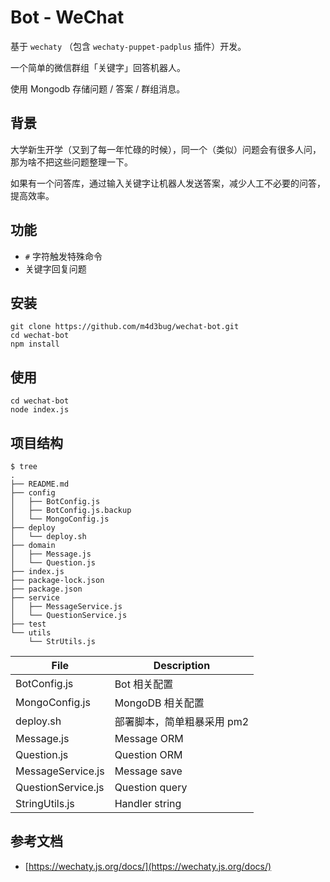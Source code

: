 # Bot - WeChat

基于 `wechaty` （包含 `wechaty-puppet-padplus` 插件）开发。

一个简单的微信群组「关键字」回答机器人。

使用 Mongodb 存储问题 / 答案 / 群组消息。

## 背景

大学新生开学（又到了每一年忙碌的时候），同一个（类似）问题会有很多人问，那为啥不把这些问题整理一下。

如果有一个问答库，通过输入关键字让机器人发送答案，减少人工不必要的问答，提高效率。


## 功能

* `#` 字符触发特殊命令
* 关键字回复问题

## 安装

```shell script
git clone https://github.com/m4d3bug/wechat-bot.git
cd wechat-bot
npm install
```

## 使用

```shell script
cd wechat-bot
node index.js
```


## 项目结构

```shell script
$ tree
.
├── README.md
├── config
│   ├── BotConfig.js
│   ├── BotConfig.js.backup
│   └── MongoConfig.js
├── deploy
│   └── deploy.sh
├── domain
│   ├── Message.js
│   └── Question.js
├── index.js
├── package-lock.json
├── package.json
├── service
│   ├── MessageService.js
│   └── QuestionService.js
├── test
└── utils
    └── StrUtils.js
```

| File               | Description                |
| ------------------ | -------------------------- |
| BotConfig.js       | Bot 相关配置               |
| MongoConfig.js     | MongoDB 相关配置           |
| deploy.sh          | 部署脚本，简单粗暴采用 pm2 |
| Message.js         | Message ORM                |
| Question.js        | Question ORM               |
| MessageService.js  | Message save               |
| QuestionService.js | Question query             |
| StringUtils.js     | Handler string             |


## 参考文档

* [https://wechaty.js.org/docs/](https://wechaty.js.org/docs/)
